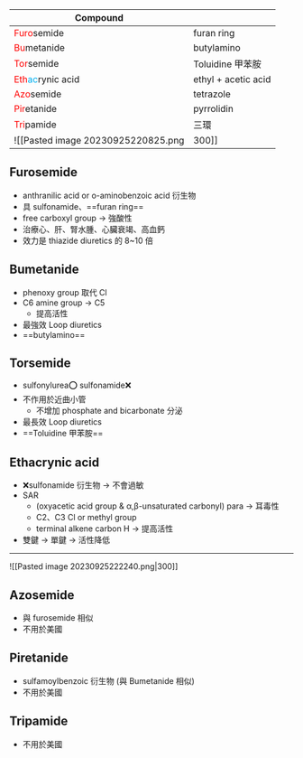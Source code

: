 | Compound                                                                              |                     |
| ------------------------------------------------------------------------------------- | ------------------- |
| <span style="color:#ff0000">Furo</span>semide                                         | furan ring          |
| <span style="color:#ff0000">Bu</span>metanide                                         | butylamino          |
| <span style="color:#ff0000">Tor</span>semide                                          | Toluidine 甲苯胺    |
| <span style="color:#ff0000">Eth</span><span style="color:#00b0f0">ac</span>rynic acid | ethyl + acetic acid |
| <span style="color:#ff0000">Azo</span>semide                                          | tetrazole           |
| <span style="color:#ff0000">Pir</span>etanide                                         | pyrrolidin          |
| <span style="color:#ff0000">Tri</span>pamide                                          | 三環                    |
![[Pasted image 20230925220825.png|300]]
## Furosemide 
- anthranilic acid or o-aminobenzoic acid 衍生物
- 具 sulfonamide、==furan ring==
- free carboxyl group $\rightarrow$ 強酸性
- 治療心、肝、腎水腫、心臟衰竭、高血鈣
- 效力是 thiazide diuretics 的 8~10 倍
## Bumetanide
- phenoxy group 取代 Cl
- C6 amine group $\rightarrow$ C5
	- 提高活性
- 最強效 Loop diuretics
- ==butylamino==
## Torsemide 
- sulfonylurea⭕ sulfonamide❌
- 不作用於近曲小管
	- 不增加 phosphate and bicarbonate 分泌
- 最長效 Loop diuretics
- ==Toluidine 甲苯胺==
## Ethacrynic acid
- ❌sulfonamide 衍生物 $\rightarrow$ 不會過敏
- SAR
	- (oxyacetic acid group & α,β-unsaturated carbonyl) para $\rightarrow$ 耳毒性
	- C2、C3 Cl or methyl group
	- terminal alkene carbon H $\rightarrow$ 提高活性
- 雙鍵 $\rightarrow$ 單鍵 $\rightarrow$ 活性降低


---
![[Pasted image 20230925222240.png|300]]
## Azosemide
- 與 furosemide 相似
- 不用於美國
## Piretanide
- sulfamoylbenzoic 衍生物 (與 Bumetanide 相似)
- 不用於美國
## Tripamide
- 不用於美國


